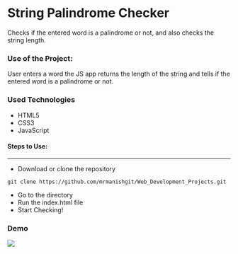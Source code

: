 <h1>String Palindrome Checker</h1>

<p>Checks if the entered word is a palindrome or not, and also checks the string length.</p>

### Use of the Project:

<p>User enters a word the JS app returns the length of the string and tells if the entered word is a palindrome or not.</p>

<h3>Used Technologies</h3>
<ul>
  <li>HTML5</li>
  <li>CSS3</li>
  <li>JavaScript</li>
</ul>

#### Steps to Use:

---

- Download or clone the repository

```
git clone https://github.com/mrmanishgit/Web_Development_Projects.git
```

- Go to the directory
- Run the index.html file
- Start Checking!

<h3> Demo </h3>
<img src = "https://github.com/ayushseth07/Web-dev-mini-projects/blob/patch/String%20Palindrome%20Checker/snap.PNG" />
<br>
